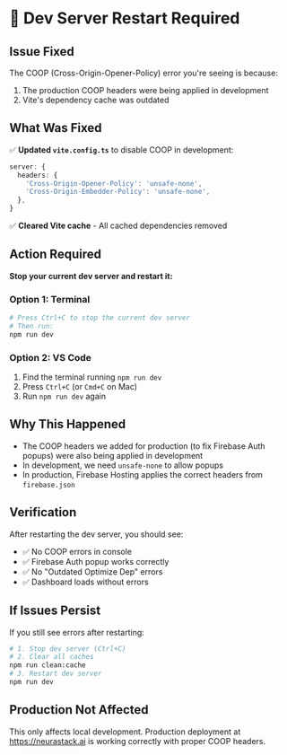 # 🔧 Dev Server Restart Required

## Issue Fixed

The COOP (Cross-Origin-Opener-Policy) error you're seeing is because:
1. The production COOP headers were being applied in development
2. Vite's dependency cache was outdated

## What Was Fixed

✅ **Updated `vite.config.ts`** to disable COOP in development:
```typescript
server: {
  headers: {
    'Cross-Origin-Opener-Policy': 'unsafe-none',
    'Cross-Origin-Embedder-Policy': 'unsafe-none',
  },
}
```

✅ **Cleared Vite cache** - All cached dependencies removed

## Action Required

**Stop your current dev server and restart it:**

### Option 1: Terminal
```bash
# Press Ctrl+C to stop the current dev server
# Then run:
npm run dev
```

### Option 2: VS Code
1. Find the terminal running `npm run dev`
2. Press `Ctrl+C` (or `Cmd+C` on Mac)
3. Run `npm run dev` again

## Why This Happened

- The COOP headers we added for production (to fix Firebase Auth popups) were also being applied in development
- In development, we need `unsafe-none` to allow popups
- In production, Firebase Hosting applies the correct headers from `firebase.json`

## Verification

After restarting the dev server, you should see:
- ✅ No COOP errors in console
- ✅ Firebase Auth popup works correctly
- ✅ No "Outdated Optimize Dep" errors
- ✅ Dashboard loads without errors

## If Issues Persist

If you still see errors after restarting:

```bash
# 1. Stop dev server (Ctrl+C)
# 2. Clear all caches
npm run clean:cache
# 3. Restart dev server
npm run dev
```

## Production Not Affected

This only affects local development. Production deployment at https://neurastack.ai is working correctly with proper COOP headers.

